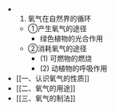 -
  1. 氧气在自然界的循环
	- ①产生氧气的途径
		- 绿色植物的光合作用
	- ②消耗氧气的途径
		- (1) 可燃物的燃烧
		- (2) 动植物的呼吸作用
- [[一、认识氧气的性质]]
- [[二、氧气的用途]]
- [[三、氧气的制法]]